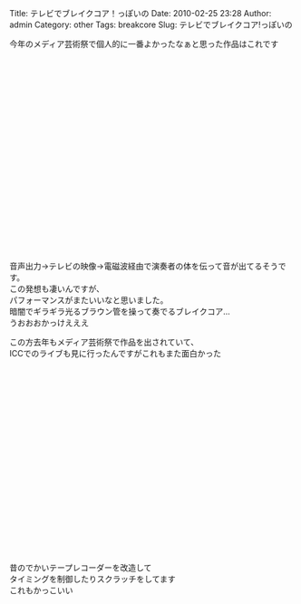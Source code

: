 Title: テレビでブレイクコア！っぽいの
Date: 2010-02-25 23:28
Author: admin
Category: other
Tags: breakcore
Slug: テレビでブレイクコア!っぽいの

今年のメディア芸術祭で個人的に一番よかったなぁと思った作品はこれです  

<object classid="clsid:d27cdb6e-ae6d-11cf-96b8-444553540000" width="425" height="344" codebase="http://download.macromedia.com/pub/shockwave/cabs/flash/swflash.cab#version=6,0,40,0"><param name="allowFullScreen" value="true"></param><param name="allowscriptaccess" value="always"></param><param name="src" value="http://www.youtube.com/v/rDwvWMgF3_U&amp;hl=ja_JP&amp;fs=1&amp;"></param><param name="allowfullscreen" value="true"></param><embed type="application/x-shockwave-flash" width="425" height="344" src="http://www.youtube.com/v/rDwvWMgF3_U&amp;hl=ja_JP&amp;fs=1&amp;" allowscriptaccess="always" allowfullscreen="true"></embed></object>

音声出力→テレビの映像→電磁波経由で演奏者の体を伝って音が出てるそうです。  
この発想も凄いんですが、  
パフォーマンスがまたいいなと思いました。  
暗闇でギラギラ光るブラウン管を操って奏でるブレイクコア…  
うおおおかっけえええ

この方去年もメディア芸術祭で作品を出されていて、  
ICCでのライブも見に行ったんですがこれもまた面白かった  

<object width="425" height="344"><param name="movie" value="http://www.youtube.com/v/GVOUnmGvLmo&amp;hl=ja_JP&amp;fs=1&amp;"></param><param name="allowFullScreen" value="true"></param><param name="allowscriptaccess" value="always"></param><embed src="http://www.youtube.com/v/GVOUnmGvLmo&amp;hl=ja_JP&amp;fs=1&amp;" type="application/x-shockwave-flash" allowscriptaccess="always" allowfullscreen="true" width="425" height="344"></embed></object>  
昔のでかいテープレコーダーを改造して  
タイミングを制御したりスクラッチをしてます  
これもかっこいい
